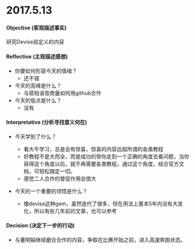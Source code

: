 # 2017.5.13
#### Objective (客观描述事实)
研究Devise自定义的内容

#### Reflective (主观描述感想)
* 你要如何形容今天的情绪？
	* 还不错
* 今天的高峰是什么？
	* 与搭档语音商量如何用github合作
* 今天的低点是什么？
	* 没有

#### Interpretative (分析寻找意义何在)
* 今天学到了什么？
	* 看大牛学习，总是会有惊喜，惊喜的内容远超所谓的各类教程
	* 好教程不是大而全，而是成功的带你走到一个正确的角度去看问题，当你获得这个角度以后，就不再需要各类教程，通过这个角度，结合官方文档，可轻松搞定一切。
	* 感觉二人合作的督促作用会很大


* 今天的一个重要的领悟是什么？
	* 像devise这种gem，虽然迭代了很多，但在用法上基本5年内没有大变化，所以有些几年前的文章，也可以参考

#### Decision (决定下一步的行动)
* 与董明娟继续磨合合作的内容，争取在比赛开始之前，进入高速奔跑状态。